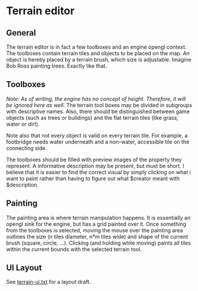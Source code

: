 # Terrain editor

## General
The terrain editor is in fact a few toolboxes and an engine opengl context. The toolboxes contain terrain tiles and objects to be placed on the map. An object is hereby placed by a terrain brush, which size is adjustable. Imagine Bob Ross painting trees. Exactly like that.

## Toolboxes
*Note: As of writing, the engine has no concept of height. Therefore, it will be ignored here as well.*
The terrain tool boxes may be divided in subgroups with descriptive names. Also, there should be distinguished between game objects (such as trees or buildings) and the flat terrain tiles (like grass, water or dirt).

Note also that not every object is valid on every terrain tile. For example, a footbridge needs water underneath and a non-water, accessible tile on the connecting side.

The toolboxes should be filled with preview images of the property they represent. A informative description may be present, but must be short. I believe that it is easier to find the correct visual by simply clicking on what i want to paint rather than having to figure out what $creator meant with $description.

## Painting
The painting area is where terrain manipulation happens. It is essentially an opengl sink for the engine, but has a grid painted over it. Once something from the toolboxes is selected, moving the mouse over the painting area outlines the size (n tiles diameter, n*m tiles wide) and shape of the current brush (square, circle, ...). Clicking (and holding while moving) paints all tiles within the current bounds with the selected terrain tool.

## UI Layout
See [terrain-ui.txt](terrain-ui.txt) for a layout draft.
